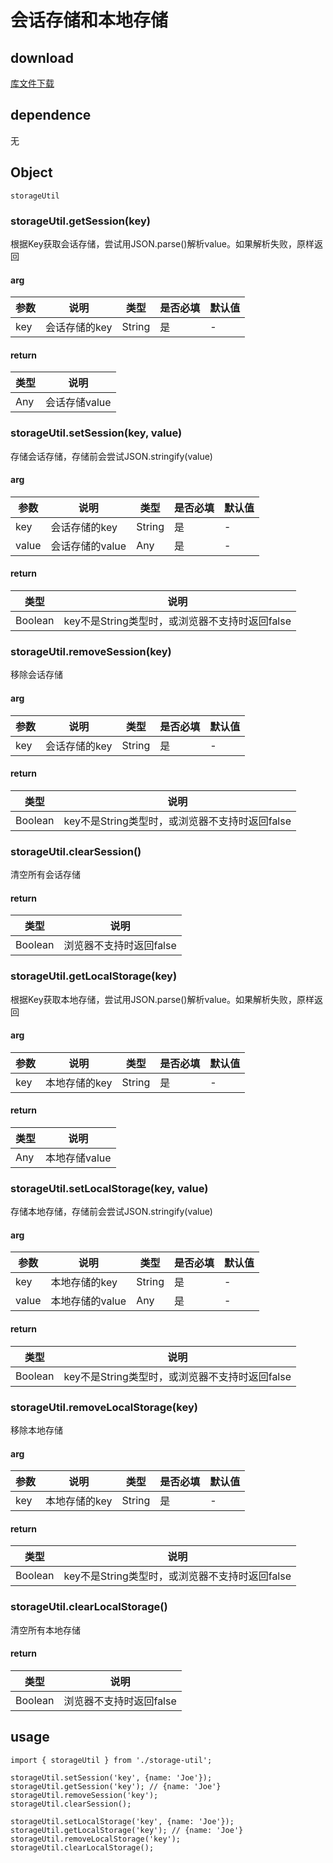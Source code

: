 # 会话存储和本地存储
## download
[库文件下载](./js/html/storage-util.zip)
## dependence
无
## Object
```
storageUtil
```
### storageUtil.getSession(key)
根据Key获取会话存储，尝试用JSON.parse()解析value。如果解析失败，原样返回
#### arg
| 参数 |	说明 |类型 |是否必填	| 默认值 |
| ---- | ---- |---- | ----   |----  | 
| key | 会话存储的key | String | 是 | -  | 
#### return
| 类型 |	说明 |
| ---- | ---- |
| Any | 会话存储value |

### storageUtil.setSession(key, value)
存储会话存储，存储前会尝试JSON.stringify(value)
#### arg
| 参数 |	说明 |类型 |是否必填	| 默认值 |
| ---- | ---- |---- | ----   |----  | 
| key | 会话存储的key | String | 是 | -  | 
| value | 会话存储的value | Any | 是 | -  | 
#### return
| 类型 |	说明 |
| ---- | ---- |
| Boolean | key不是String类型时，或浏览器不支持时返回false |


### storageUtil.removeSession(key)
移除会话存储
#### arg
| 参数 |	说明 |类型 |是否必填	| 默认值 |
| ---- | ---- |---- | ----   |----  | 
| key | 会话存储的key | String | 是 | -  | 
#### return
| 类型 |	说明 |
| ---- | ---- |
| Boolean | key不是String类型时，或浏览器不支持时返回false |


### storageUtil.clearSession()
清空所有会话存储
#### return
| 类型 |	说明 |
| ---- | ---- |
| Boolean | 浏览器不支持时返回false |

### storageUtil.getLocalStorage(key)
根据Key获取本地存储，尝试用JSON.parse()解析value。如果解析失败，原样返回
#### arg
| 参数 |	说明 |类型 |是否必填	| 默认值 |
| ---- | ---- |---- | ----   |----  | 
| key | 本地存储的key | String | 是 | -  | 
#### return
| 类型 |	说明 |
| ---- | ---- |
| Any | 本地存储value |

### storageUtil.setLocalStorage(key, value)
存储本地存储，存储前会尝试JSON.stringify(value)
#### arg
| 参数 |	说明 |类型 |是否必填	| 默认值 |
| ---- | ---- |---- | ----   |----  | 
| key | 本地存储的key | String | 是 | -  | 
| value | 本地存储的value | Any | 是 | -  | 
#### return
| 类型 |	说明 |
| ---- | ---- |
| Boolean | key不是String类型时，或浏览器不支持时返回false |


### storageUtil.removeLocalStorage(key)
移除本地存储
#### arg
| 参数 |	说明 |类型 |是否必填	| 默认值 |
| ---- | ---- |---- | ----   |----  | 
| key | 本地存储的key | String | 是 | -  | 
#### return
| 类型 |	说明 |
| ---- | ---- |
| Boolean | key不是String类型时，或浏览器不支持时返回false |


### storageUtil.clearLocalStorage()
清空所有本地存储
#### return
| 类型 |	说明 |
| ---- | ---- |
| Boolean | 浏览器不支持时返回false |


## usage
```
import { storageUtil } from './storage-util';

storageUtil.setSession('key', {name: 'Joe'});
storageUtil.getSession('key'); // {name: 'Joe'}
storageUtil.removeSession('key');
storageUtil.clearSession();

storageUtil.setLocalStorage('key', {name: 'Joe'});
storageUtil.getLocalStorage('key'); // {name: 'Joe'}
storageUtil.removeLocalStorage('key');
storageUtil.clearLocalStorage();
```
